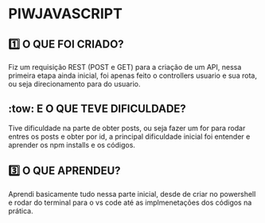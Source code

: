 # PIWJAVASCRIPT

## :one: O QUE FOI CRIADO?
Fiz um requisição REST (POST e GET) para a criação de um API, nessa primeira etapa ainda inicial, foi apenas feito o controllers usuario e sua rota, ou seja direcionamento para do usuario.

## :tow: E O QUE TEVE DIFICULDADE?
Tive dificuldade na parte de obter posts, ou seja fazer um for para rodar entres os posts e obter por id, a principal dificuldade inicial foi entender e aprender os npm installs e os códigos.


## :three: O QUE APRENDEU?
 Aprendi basicamente tudo nessa parte inicial, desde de criar no powershell e rodar do terminal para o vs code até as implmenetações dos códigos na prática.
